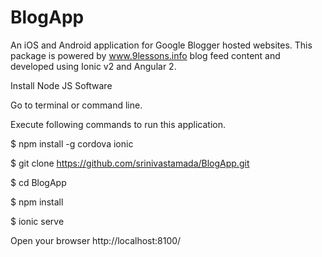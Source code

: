 # BlogApp
An iOS and Android application for Google Blogger hosted websites. This package is powered by www.9lessons.info blog feed content and developed using Ionic v2 and Angular 2.   

Install Node JS Software

Go to terminal or command line.

Execute following commands to run this application.

$ npm install -g cordova ionic

$ git clone https://github.com/srinivastamada/BlogApp.git

$ cd BlogApp

$ npm install

$ ionic serve

Open your browser http://localhost:8100/
